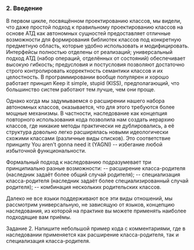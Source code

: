 ###  2. Введение

В первом цикле, посвящённом проектированию классов, мы видели, что даже простой подход к правильному проектированию классов на основе АТД как автономных сущностей предоставляет отличные возможности для формирования библиотек классов под конкретную предметную область, которые удобно использовать и модифицировать. Интерфейсы полностью отделены от реализаций; универсальный подход АТД (набор операций, отделённых от состояний) обеспечивает высокую гибкость; предусловия и постусловия позволяют достаточно строго контролировать корректность семантики классов и их целостность. В программировании вообще популярен и хорошо работает принцип Keep it simple, stupid (KISS), предполагающий, что большинство систем работают тем лучше, чем они проще.

Однако когда мы задумываемся о расширении нашего набора автономных классов, оказывается, что для этого требуются более мощные механизмы. В частности, наследование как концепция повторного использования кода позволила нам создать иерархию классов, где никакие методы практически не дублировались, а её структура довольно легко расширялась новыми идеологически схожими классами (различные виды списков). Это соответствие принципу You aren't gonna need it (YAGNI) -- избегание любой избыточной функциональности.

Формальный подход к наследованию подразумевает три принципиально разные возможности:
-- расширение класса-родителя (наследник задаёт более общий случай родителя);
-- специализация класса-родителя (наследник задаёт более специализированный случай родителя);
-- комбинация нескольких родительских классов.

Далеко не все языки поддерживают все эти виды отношений, мы рассмотрим универсальную, не зависящую от языков, концепцию наследования, из которой на практике вы можете применять наиболее подходящие вам приёмы.

Задание 2.
Напишите небольшой пример кода с комментариями, где в наследовании применяется как расширение класса-родителя, так и специализация класса-родителя.

